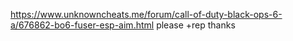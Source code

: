 https://www.unknowncheats.me/forum/call-of-duty-black-ops-6-a/676862-bo6-fuser-esp-aim.html
please +rep thanks
